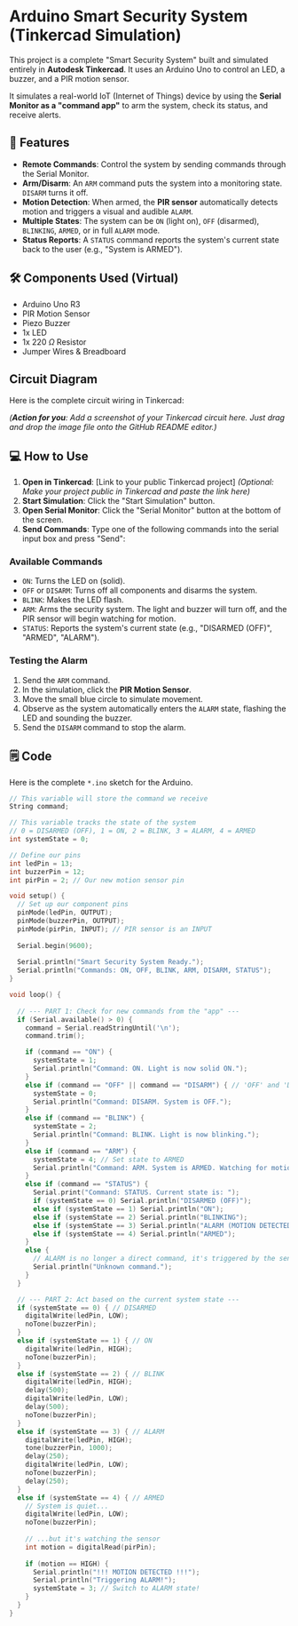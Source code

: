 # Arduino Smart Security System (Tinkercad Simulation)

This project is a complete "Smart Security System" built and simulated entirely in **Autodesk Tinkercad**. It uses an Arduino Uno to control an LED, a buzzer, and a PIR motion sensor.

It simulates a real-world IoT (Internet of Things) device by using the **Serial Monitor as a "command app"** to arm the system, check its status, and receive alerts.

## 🚀 Features

-   **Remote Commands**: Control the system by sending commands through the Serial Monitor.
-   **Arm/Disarm**: An `ARM` command puts the system into a monitoring state. `DISARM` turns it off.
-   **Motion Detection**: When armed, the **PIR sensor** automatically detects motion and triggers a visual and audible `ALARM`.
-   **Multiple States**: The system can be `ON` (light on), `OFF` (disarmed), `BLINKING`, `ARMED`, or in full `ALARM` mode.
-   **Status Reports**: A `STATUS` command reports the system's current state back to the user (e.g., "System is ARMED").

## 🛠️ Components Used (Virtual)

-   Arduino Uno R3
-   PIR Motion Sensor
-   Piezo Buzzer
-   1x LED
-   1x 220 $\Omega$ Resistor
-   Jumper Wires & Breadboard

## Circuit Diagram

Here is the complete circuit wiring in Tinkercad:

*(**Action for you**: Add a screenshot of your Tinkercad circuit here. Just drag and drop the image file onto the GitHub README editor.)*

## 💻 How to Use

1.  **Open in Tinkercad**: [Link to your public Tinkercad project] *(Optional: Make your project public in Tinkercad and paste the link here)*
2.  **Start Simulation**: Click the "Start Simulation" button.
3.  **Open Serial Monitor**: Click the "Serial Monitor" button at the bottom of the screen.
4.  **Send Commands**: Type one of the following commands into the serial input box and press "Send":

### Available Commands

-   `ON`: Turns the LED on (solid).
-   `OFF` or `DISARM`: Turns off all components and disarms the system.
-   `BLINK`: Makes the LED flash.
-   `ARM`: Arms the security system. The light and buzzer will turn off, and the PIR sensor will begin watching for motion.
-   `STATUS`: Reports the system's current state (e.g., "DISARMED (OFF)", "ARMED", "ALARM").

### Testing the Alarm

1.  Send the `ARM` command.
2.  In the simulation, click the **PIR Motion Sensor**.
3.  Move the small blue circle to simulate movement.
4.  Observe as the system automatically enters the `ALARM` state, flashing the LED and sounding the buzzer.
5.  Send the `DISARM` command to stop the alarm.

## 🗒️ Code

Here is the complete `*.ino` sketch for the Arduino.

```cpp
// This variable will store the command we receive
String command; 

// This variable tracks the state of the system
// 0 = DISARMED (OFF), 1 = ON, 2 = BLINK, 3 = ALARM, 4 = ARMED
int systemState = 0; 

// Define our pins
int ledPin = 13;
int buzzerPin = 12;
int pirPin = 2; // Our new motion sensor pin

void setup() {
  // Set up our component pins
  pinMode(ledPin, OUTPUT);
  pinMode(buzzerPin, OUTPUT);
  pinMode(pirPin, INPUT); // PIR sensor is an INPUT
  
  Serial.begin(9600);
  
  Serial.println("Smart Security System Ready.");
  Serial.println("Commands: ON, OFF, BLINK, ARM, DISARM, STATUS"); 
}

void loop() {
  
  // --- PART 1: Check for new commands from the "app" ---
  if (Serial.available() > 0) {
    command = Serial.readStringUntil('\n');
    command.trim(); 

    if (command == "ON") {
      systemState = 1; 
      Serial.println("Command: ON. Light is now solid ON.");
    } 
    else if (command == "OFF" || command == "DISARM") { // 'OFF' and 'DISARM' do the same thing
      systemState = 0; 
      Serial.println("Command: DISARM. System is OFF.");
    } 
    else if (command == "BLINK") {
      systemState = 2; 
      Serial.println("Command: BLINK. Light is now blinking.");
    }
    else if (command == "ARM") {
      systemState = 4; // Set state to ARMED
      Serial.println("Command: ARM. System is ARMED. Watching for motion...");
    }
    else if (command == "STATUS") {
      Serial.print("Command: STATUS. Current state is: ");
      if (systemState == 0) Serial.println("DISARMED (OFF)");
      else if (systemState == 1) Serial.println("ON");
      else if (systemState == 2) Serial.println("BLINKING");
      else if (systemState == 3) Serial.println("ALARM (MOTION DETECTED!)");
      else if (systemState == 4) Serial.println("ARMED");
    }
    else {
      // ALARM is no longer a direct command, it's triggered by the sensor
      Serial.println("Unknown command.");
    }
  }

  // --- PART 2: Act based on the current system state ---
  if (systemState == 0) { // DISARMED
    digitalWrite(ledPin, LOW);
    noTone(buzzerPin); 
  }
  else if (systemState == 1) { // ON
    digitalWrite(ledPin, HIGH); 
    noTone(buzzerPin);
  } 
  else if (systemState == 2) { // BLINK
    digitalWrite(ledPin, HIGH);
    delay(500); 
    digitalWrite(ledPin, LOW);
    delay(500); 
    noTone(buzzerPin);
  }
  else if (systemState == 3) { // ALARM
    digitalWrite(ledPin, HIGH);
    tone(buzzerPin, 1000); 
    delay(250); 
    digitalWrite(ledPin, LOW);
    noTone(buzzerPin);
    delay(250); 
  }
  else if (systemState == 4) { // ARMED
    // System is quiet...
    digitalWrite(ledPin, LOW);
    noTone(buzzerPin);
    
    // ...but it's watching the sensor
    int motion = digitalRead(pirPin);
    
    if (motion == HIGH) {
      Serial.println("!!! MOTION DETECTED !!!");
      Serial.println("Triggering ALARM!");
      systemState = 3; // Switch to ALARM state!
    }
  }
}

```
